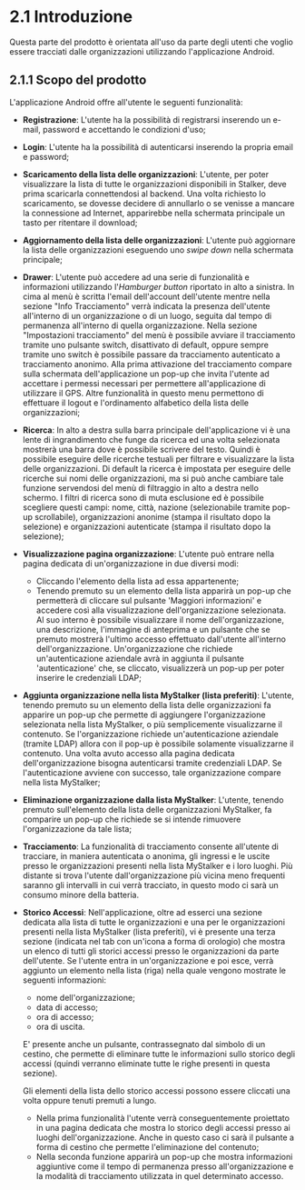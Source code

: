 # 2.1 Introduzione
Questa parte del prodotto è orientata all'uso da parte degli utenti che voglio essere tracciati dalle organizzazioni utilizzando l'applicazione Android.

## 2.1.1 Scopo del prodotto
L'applicazione Android offre all'utente le seguenti funzionalità:

- **Registrazione**: L'utente ha la possibilità di registrarsi inserendo un e-mail, password e accettando le condizioni d'uso;

- **Login**: L'utente ha la possibilità di autenticarsi inserendo la propria email e password;

- **Scaricamento della lista delle organizzazioni**: L'utente, per poter visualizzare la lista di tutte le organizzazioni disponibili in Stalker, deve prima scaricarla connettendosi al backend. Una volta richiesto lo scaricamento, se dovesse decidere di annullarlo o se venisse a mancare la connessione ad Internet, apparirebbe nella schermata principale un tasto per ritentare il download;

- **Aggiornamento della lista delle organizzazioni**: L'utente può aggiornare la lista delle organizzazioni eseguendo uno *swipe down* nella schermata principale;

- **Drawer**: L'utente può accedere ad una serie di funzionalità e informazioni utilizzando l'*Hamburger button* riportato in alto a sinistra.
In cima al menù è scritta l'email dell'account dell'utente mentre nella sezione "Info Tracciamento" verrà indicata la presenza dell'utente all'interno di un organizzazione o di un luogo, seguita dal tempo di permanenza all'interno di quella organizzazione.
Nella sezione "Impostazioni tracciamento" del menù è possibile avviare il tracciamento tramite uno pulsante switch, disattivato di default, oppure sempre tramite uno switch è possibile passare da tracciamento autenticato a tracciamento anonimo. Alla prima attivazione del tracciamento compare sulla schermata dell'applicazione un pop-up che invita l'utente ad accettare i permessi necessari per permettere all'applicazione di utilizzare il GPS. Altre funzionalità in questo menu permettono di effettuare il logout e l'ordinamento alfabetico della lista delle organizzazioni;

- **Ricerca**: In alto a destra sulla barra principale dell'applicazione vi è una lente di ingrandimento che funge da ricerca ed una volta selezionata mostrerà una barra dove è possibile scrivere del testo. Quindi è possibile eseguire delle ricerche testuali per filtrare e visualizzare la lista delle organizzazioni. 
Di default la ricerca è impostata per eseguire delle ricerche sui nomi delle organizzazioni, ma si può anche cambiare tale funzione servendosi del menù di filtraggio in alto a destra nello schermo. I filtri di ricerca sono di muta esclusione ed è possibile scegliere questi campi: nome, città, nazione (selezionabile tramite pop-up scrollabile), organizzazioni anonime (stampa il risultato dopo la selezione) e organizzazioni autenticate (stampa il risultato dopo la selezione);

- **Visualizzazione pagina organizzazione**: L'utente può entrare nella pagina dedicata di un'organizzazione in due diversi modi: 
    - Cliccando l'elemento della lista ad essa appartenente; 
    - Tenendo premuto su un elemento della lista apparirà un pop-up che permetterà di cliccare sul pulsante 'Maggiori informazioni' e accedere così alla visualizzazione dell'organizzazione selezionata. 
    Al suo interno è possibile visualizzare il nome dell'organizzazione, una descrizione, l'immagine di anteprima e un pulsante che se premuto mostrerà l'ultimo accesso effettuato dall'utente all'interno dell'organizzazione. 
    Un'organizzazione che richiede un'autenticazione aziendale avrà in aggiunta il pulsante 'autenticazione' che, se cliccato, visualizzerà un pop-up per poter inserire le credenziali LDAP;
 
- **Aggiunta organizzazione nella lista MyStalker (lista preferiti)**: L'utente, tenendo premuto su un elemento della lista delle organizzazioni fa apparire un pop-up che permette di aggiungere l'organizzazione selezionata nella lista MyStalker, o più semplicemente visualizzarne il contenuto. Se l'organizzazione richiede un'autenticazione aziendale (tramite LDAP) allora con il pop-up è possibile solamente visualizzarne il contenuto. Una volta avuto accesso alla pagina dedicata dell'organizzazione bisogna autenticarsi tramite credenziali LDAP. Se l'autenticazione avviene con successo, tale organizzazione compare nella lista MyStalker;

- **Eliminazione organizzazione dalla lista MyStalker**: L'utente, tenendo premuto sull'elemento della lista delle organizzazioni MyStalker, fa comparire un pop-up che richiede se si intende rimuovere l'organizzazione da tale lista;

- **Tracciamento**: La funzionalità di tracciamento consente all'utente di tracciare, in maniera autenticata o anonima, gli ingressi e le uscite presso le organizzazioni presenti nella lista MyStalker e i loro luoghi. 
Più distante si trova l'utente dall'organizzazione più vicina meno frequenti saranno gli intervalli in cui verrà tracciato, in questo modo ci sarà un consumo minore della batteria.

- **Storico Accessi**: Nell'applicazione, oltre ad esserci una sezione dedicata alla lista di tutte le organizzazioni e una per le organizzazioni presenti nella lista MyStalker (lista preferiti), vi è presente una terza sezione (indicata nel tab con un'icona a forma di orologio) che mostra un elenco di tutti gli storici accessi presso le organizzazioni da parte dell'utente.
Se l'utente entra in un'organizzazione e poi esce, verrà aggiunto un elemento nella lista (riga) nella quale vengono mostrate le seguenti informazioni:
    - nome dell'organizzazione;
    - data di accesso;
    - ora di accesso;
    - ora di uscita.
    
    E' presente anche un pulsante, contrassegnato dal simbolo di un cestino, che permette di eliminare tutte le informazioni sullo storico degli accessi (quindi verranno eliminate tutte le righe presenti in questa sezione).

    Gli elementi della lista dello storico accessi possono essere cliccati una volta oppure tenuti premuti a lungo. 
    - Nella prima funzionalità l'utente verrà conseguentemente proiettato in una pagina dedicata che mostra lo storico degli accessi presso ai luoghi dell'organizzazione. Anche in questo caso ci sarà il pulsante a forma di cestino che permette l'eliminazione del contenuto;
    - Nella seconda funzione apparirà un pop-up che mostra informazioni aggiuntive come il tempo di permanenza presso all'organizzazione e la modalità di tracciamento utilizzata in quel determinato accesso.
